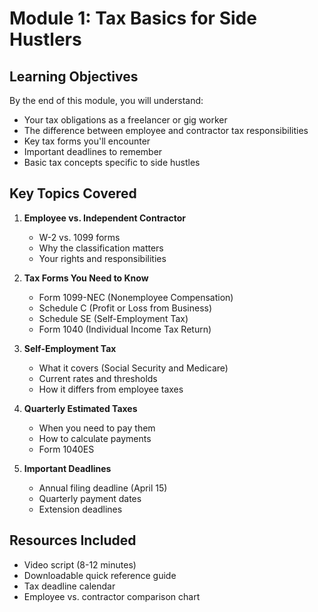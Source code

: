 # Module 1: Tax Basics for Side Hustlers

## Learning Objectives
By the end of this module, you will understand:
- Your tax obligations as a freelancer or gig worker
- The difference between employee and contractor tax responsibilities
- Key tax forms you'll encounter
- Important deadlines to remember
- Basic tax concepts specific to side hustles

## Key Topics Covered
1. **Employee vs. Independent Contractor**
   - W-2 vs. 1099 forms
   - Why the classification matters
   - Your rights and responsibilities

2. **Tax Forms You Need to Know**
   - Form 1099-NEC (Nonemployee Compensation)
   - Schedule C (Profit or Loss from Business)
   - Schedule SE (Self-Employment Tax)
   - Form 1040 (Individual Income Tax Return)

3. **Self-Employment Tax**
   - What it covers (Social Security and Medicare)
   - Current rates and thresholds
   - How it differs from employee taxes

4. **Quarterly Estimated Taxes**
   - When you need to pay them
   - How to calculate payments
   - Form 1040ES

5. **Important Deadlines**
   - Annual filing deadline (April 15)
   - Quarterly payment dates
   - Extension deadlines

## Resources Included
- Video script (8-12 minutes)
- Downloadable quick reference guide
- Tax deadline calendar
- Employee vs. contractor comparison chart
